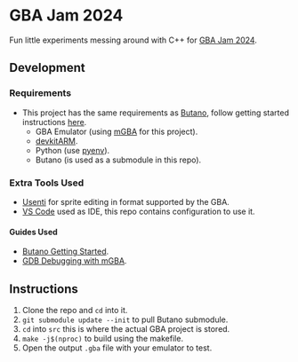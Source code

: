 # GBA Jam 2024

Fun little experiments messing around with C++ for [GBA Jam 2024](https://itch.io/jam/gbajam24).

## Development

### Requirements

* This project has the same requirements as [Butano](https://github.com/GValiente/butano), follow getting started instructions [here](https://gvaliente.github.io/butano/getting_started.html).
    * GBA Emulator (using [mGBA](https://mgba.io/) for this project).
    * [devkitARM](https://devkitpro.org/wiki/Getting_Started).
    * Python (use [pyenv](https://github.com/pyenv-win/pyenv-win)).
    * Butano (is used as a submodule in this repo).

### Extra Tools Used
* [Usenti](https://www.coranac.com/projects/usenti/) for sprite editing in format supported by the GBA.
* [VS Code](https://code.visualstudio.com/) used as IDE, this repo contains configuration to use it.

#### Guides Used 
* [Butano Getting Started](https://gvaliente.github.io/butano/getting_started.html).
* [GDB Debugging with mGBA](https://felixjones.co.uk/mgba_gdb/vscode.html).

## Instructions

1. Clone the repo and `cd` into it.
2. `git submodule update --init` to pull Butano submodule.
3. `cd` into `src` this is where the actual GBA project is stored.
3. `make -j$(nproc)` to build using the makefile.
4. Open the output `.gba` file with your emulator to test.